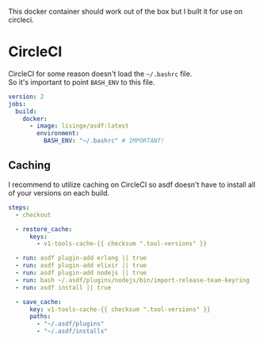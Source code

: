 This docker container should work out of the box but I built it for use on circleci.

# CircleCI
CircleCI for some reason doesn't load the `~/.bashrc` file.  
So it's important to point `BASH_ENV` to this file.

```yml
version: 2
jobs:
  build:
    docker:
      - image: lisinge/asdf:latest
        environment:
          BASH_ENV: "~/.bashrc" # IMPORTANT!
```

## Caching
I recommend to utilize caching on CircleCI so asdf doesn't have to install all
of your versions on each build.

```yml
steps:
  - checkout

  - restore_cache:
      keys:
        - v1-tools-cache-{{ checksum ".tool-versions" }}

  - run: asdf plugin-add erlang || true
  - run: asdf plugin-add elixir || true
  - run: asdf plugin-add nodejs || true
  - run: bash ~/.asdf/plugins/nodejs/bin/import-release-team-keyring
  - run: asdf install || true

  - save_cache:
      key: v1-tools-cache-{{ checksum ".tool-versions" }}
      paths:
        - "~/.asdf/plugins"
        - "~/.asdf/installs"
```
